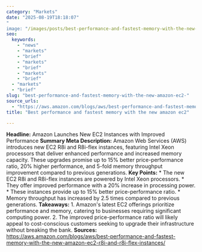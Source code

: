 ```yaml
---
category: "Markets"
date: "2025-08-19T18:18:07"
"
image: "/images/posts/best-performance-and-fastest-memory-with-the-new-amazon-ec2.png"
seo:
  keywords:
    - "news"
    - "markets"
    - "brief"
    - "markets"
    - "brief"
    - "markets"
    - "brief"
  - "markets"
  - "brief"
slug: "best-performance-and-fastest-memory-with-the-new-amazon-ec2-"
source_urls:
  - "https://aws.amazon.com/blogs/aws/best-performance-and-fastest-memory-with-the-new-amazon-ec2-r8i-and-r8i-flex-instances/"
title: "Best performance and fastest memory with the new amazon ec2"

---
```


**Headline:** Amazon Launches New EC2 Instances with Improved Performance  **Summary Meta Description:** Amazon Web Services (AWS) introduces new EC2 R8i and R8i-flex instances, featuring Intel Xeon processors that deliver enhanced performance and increased memory capacity. These upgrades promise up to 15% better price-performance ratio, 20% higher performance, and 5-fold memory throughput improvement compared to previous generations.  **Key Points:**  * The new EC2 R8i and R8i-flex instances are powered by Intel Xeon processors. * They offer improved performance with a 20% increase in processing power. * These instances provide up to 15% better price-performance ratio. * Memory throughput has increased by 2.5 times compared to previous generations.  **Takeaways:**  1. Amazon's latest EC2 offerings prioritize performance and memory, catering to businesses requiring significant computing power. 2. The improved price-performance ratio will likely appeal to cost-conscious customers seeking to upgrade their infrastructure without breaking the bank.  **Sources:**  https://aws.amazon.com/blogs/aws/best-performance-and-fastest-memory-with-the-new-amazon-ec2-r8i-and-r8i-flex-instances/